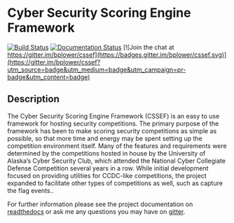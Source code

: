 # Cyber Security Scoring Engine Framework 

[![Build Status](https://travis-ci.org/bplower/cssef.svg?branch=refactor)](https://travis-ci.org/bplower/cssef)
[![Documentation Status](https://readthedocs.org/projects/cssef/badge/?version=latest)](http://cssef.readthedocs.org/en/latest/?badge=latest)
[![Join the chat at https://gitter.im/bplower/cssef](https://badges.gitter.im/bplower/cssef.svg)](https://gitter.im/bplower/cssef?utm_source=badge&utm_medium=badge&utm_campaign=pr-badge&utm_content=badge)

## Description
The Cyber Security Scoring Engine Framework (CSSEF) is an easy to use framework for hosting security competitions. The primary purpose of the framework has been to make scoring security competitions as simple as possible, so that more time and energy may be spent setting up the competition environment itself. Many of the features and requirements were determined by the competitions hosted in house by the University of Alaska’s Cyber Security Club, which attended the National Cyber Collegiate Defense Competition several years in a row. While initial development focused on providing utilities for CCDC-like competitions, the project expanded to facilitate other types of competitions as well, such as capture the flag events..

For further information please see the project documentation on [readthedocs](http://cssef.readthedocs.org/en/latest/index.html) or ask me any questions you may have on [gitter](https://gitter.im/bplower/cssef).
